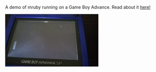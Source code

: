 A demo of mruby running on a Game Boy Advance. Read about it [here!](https://gwenmorr.dev/posts/game-boy-advance-development-with-mruby.md.html)

[<img src="demo.png" width="300" alt="See the demo running on hardware"/>](https://gwenmorr.dev/posts/game-boy-advance-development-with-mruby.md.html#portfancierdemotoruby)
